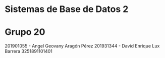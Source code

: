 # Sistemas de Base de Datos 2
# Grupo 20
201901055 - Angel Geovany Aragón Pérez
201931344 - David Enrique Lux Barrera 3251891101401
